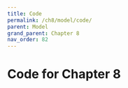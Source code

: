 ```yaml
---
title: Code
permalink: /ch8/model/code/
parent: Model
grand_parent: Chapter 8
nav_order: 82
---
```


# Code for Chapter 8

